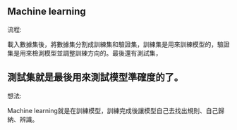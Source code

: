 Machine learning
-------------------------------------------------------------------------------
流程:

載入數據集後，將數據集分割成訓練集和驗證集，訓練集是用來訓練模型的，驗證集是用來檢測模型並調整訓練方向的。最後還有測試集，

測試集就是最後用來測試模型準確度的了。
--------------------------------------------------------------------------------
想法:

Machine learning就是在訓練模型，訓練完成後讓模型自己去找出規則、自己歸納、辨識。
